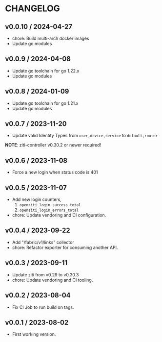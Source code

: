 # CHANGELOG

## v0.0.10 / 2024-04-27

* chore: Build multi-arch docker images
* Update go modules

## v0.0.9 / 2024-04-08

* Update go toolchain for go 1.22.x
* Update go modules

## v0.0.8 / 2024-01-09

* Update go toolchain for go 1.21.x
* Update go modules

## v0.0.7 / 2023-11-20

* Update valid Identity Types from `user,device,service` to `default,router`

**NOTE**: ziti-controller v0.30.2 or newer required!

## v0.0.6 / 2023-11-08

* Force a new login when status code is 401

## v0.0.5 / 2023-11-07

* Add new login counters,
  1. `openziti_login_success_total`
  1. `openziti_login_errors_total`
* chore: Update vendoring and CI configuration.

## v0.0.4 / 2023-09-22

* Add "/fabric/v1/links" collector
* chore: Refactor exporter for consuming another API.

## v0.0.3 / 2023-09-11

* Update ziti from v0.29 to v0.30.3
* chore: Update vendoring and CI tooling.

## v0.0.2 / 2023-08-04

* Fix CI Job to run build on tags.

## v0.0.1 / 2023-08-02

* First working version.
